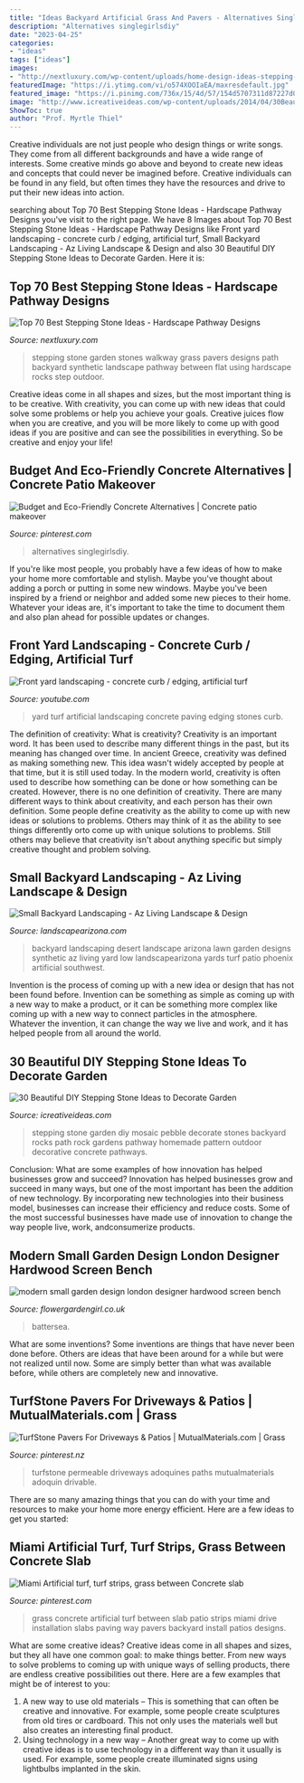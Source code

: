 ```yaml
---
title: "Ideas Backyard Artificial Grass And Pavers - Alternatives Singlegirlsdiy"
description: "Alternatives singlegirlsdiy"
date: "2023-04-25"
categories:
- "ideas"
tags: ["ideas"]
images:
- "http://nextluxury.com/wp-content/uploads/home-design-ideas-stepping-stone-backyard.jpg"
featuredImage: "https://i.ytimg.com/vi/o574XOOIaEA/maxresdefault.jpg"
featured_image: "https://i.pinimg.com/736x/15/4d/57/154d5707311d87227d0357ee15b9cb44.jpg"
image: "http://www.icreativeideas.com/wp-content/uploads/2014/04/30BeautifulDIYSteppingStoneIdeastoDecorateYourGarden1.jpg"
ShowToc: true
author: "Prof. Myrtle Thiel"
---
```



Creative individuals are not just people who design things or write songs. They come from all different backgrounds and have a wide range of interests. Some creative minds go above and beyond to create new ideas and concepts that could never be imagined before. Creative individuals can be found in any field, but often times they have the resources and drive to put their new ideas into action.

	

		
searching about Top 70 Best Stepping Stone Ideas - Hardscape Pathway Designs you've visit to the right page. We have 8 Images about Top 70 Best Stepping Stone Ideas - Hardscape Pathway Designs like Front yard landscaping - concrete curb / edging, artificial turf, Small Backyard Landscaping - Az Living Landscape &amp; Design and also 30 Beautiful DIY Stepping Stone Ideas to Decorate Garden. Here it is:
		
    
## Top 70 Best Stepping Stone Ideas - Hardscape Pathway Designs

<img loading=lazy src="http://nextluxury.com/wp-content/uploads/home-design-ideas-stepping-stone-backyard.jpg" onerror="this.onerror=null;this.src='https://tse1.mm.bing.net/th?id=OIP.g7F4cInYvj7Suja_P8AcCwAAAA&amp;pid=15.1';" alt="Top 70 Best Stepping Stone Ideas - Hardscape Pathway Designs">

_Source: nextluxury.com_

>stepping stone garden stones walkway grass pavers designs path backyard synthetic landscape pathway between flat using hardscape rocks step outdoor. 

	

Creative ideas come in all shapes and sizes, but the most important thing is to be creative. With creativity, you can come up with new ideas that could solve some problems or help you achieve your goals. Creative juices flow when you are creative, and you will be more likely to come up with good ideas if you are positive and can see the possibilities in everything. So be creative and enjoy your life!

    
## Budget And Eco-Friendly Concrete Alternatives | Concrete Patio Makeover

<img loading=lazy src="https://i.pinimg.com/736x/31/f1/a2/31f1a210d9708ed8c45d56ae91d5f7f4.jpg" onerror="this.onerror=null;this.src='https://tse3.mm.bing.net/th?id=OIP.kx06OXQSh4lTqVmKFRiJkgHaFj&amp;pid=15.1';" alt="Budget and Eco-Friendly Concrete Alternatives | Concrete patio makeover">

_Source: pinterest.com_

>alternatives singlegirlsdiy. 

	

If you're like most people, you probably have a few ideas of how to make your home more comfortable and stylish. Maybe you've thought about adding a porch or putting in some new windows. Maybe you've been inspired by a friend or neighbor and added some new pieces to their home. Whatever your ideas are, it's important to take the time to document them and also plan ahead for possible updates or changes.

    
## Front Yard Landscaping - Concrete Curb / Edging, Artificial Turf

<img loading=lazy src="https://i.ytimg.com/vi/o574XOOIaEA/maxresdefault.jpg" onerror="this.onerror=null;this.src='https://tse3.mm.bing.net/th?id=OIP.JtjcrNWNiesS-tHYSQvCuAHaEK&amp;pid=15.1';" alt="Front yard landscaping - concrete curb / edging, artificial turf">

_Source: youtube.com_

>yard turf artificial landscaping concrete paving edging stones curb. 

	

The definition of creativity: What is creativity?
Creativity is an important word. It has been used to describe many different things in the past, but its meaning has changed over time. In ancient Greece, creativity was defined as making something new. This idea wasn't widely accepted by people at that time, but it is still used today. In the modern world, creativity is often used to describe how something can be done or how something can be created. However, there is no one definition of creativity. There are many different ways to think about creativity, and each person has their own definition. Some people define creativity as the ability to come up with new ideas or solutions to problems. Others may think of it as the ability to see things differently orto come up with unique solutions to problems. Still others may believe that creativity isn't about anything specific but simply creative thought and problem solving.

    
## Small Backyard Landscaping - Az Living Landscape &amp; Design

<img loading=lazy src="http://www.landscapearizona.com/wp-content/uploads/2015/09/small-backyard-landscape.jpg" onerror="this.onerror=null;this.src='https://tse2.mm.bing.net/th?id=OIP.LcgpxLGqPL86uEvoDwj8fQHaEK&amp;pid=15.1';" alt="Small Backyard Landscaping - Az Living Landscape &amp; Design">

_Source: landscapearizona.com_

>backyard landscaping desert landscape arizona lawn garden designs synthetic az living yard low landscapearizona yards turf patio phoenix artificial southwest. 

	

Invention is the process of coming up with a new idea or design that has not been found before. Invention can be something as simple as coming up with a new way to make a product, or it can be something more complex like coming up with a new way to connect particles in the atmosphere. Whatever the invention, it can change the way we live and work, and it has helped people from all around the world.

    
## 30 Beautiful DIY Stepping Stone Ideas To Decorate Garden

<img loading=lazy src="http://www.icreativeideas.com/wp-content/uploads/2014/04/30BeautifulDIYSteppingStoneIdeastoDecorateYourGarden1.jpg" onerror="this.onerror=null;this.src='https://tse4.mm.bing.net/th?id=OIP.WCyNgcgusMsi35RbYqbaAgHaJ4&amp;pid=15.1';" alt="30 Beautiful DIY Stepping Stone Ideas to Decorate Garden">

_Source: icreativeideas.com_

>stepping stone garden diy mosaic pebble decorate stones backyard rocks path rock gardens pathway homemade pattern outdoor decorative concrete pathways. 

	

Conclusion: What are some examples of how innovation has helped businesses grow and succeed?
Innovation has helped businesses grow and succeed in many ways, but one of the most important has been the addition of new technology. By incorporating new technologies into their business model, businesses can increase their efficiency and reduce costs. Some of the most successful businesses have made use of innovation to change the way people live, work, andconsumerize products.

    
## Modern Small Garden Design London Designer Hardwood Screen Bench

<img loading=lazy src="https://flowergardengirl.co.uk/wp-content/uploads/2017/06/modern-small-garden-design-london-designer-hardwood-screen-bench-bespoke-storage-cream-paving-artificial-grass-chelsea-wimbledon-putney-fulham-hammersmith.jpg" onerror="this.onerror=null;this.src='https://tse4.mm.bing.net/th?id=OIP.osOzinj4G5k7Ii5LgWmRhAHaE5&amp;pid=15.1';" alt="modern small garden design london designer hardwood screen bench">

_Source: flowergardengirl.co.uk_

>battersea. 

	

What are some inventions?
Some inventions are things that have never been done before. Others are ideas that have been around for a while but were not realized until now. Some are simply better than what was available before, while others are completely new and innovative.

    
## TurfStone Pavers For Driveways &amp; Patios | MutualMaterials.com | Grass

<img loading=lazy src="https://i.pinimg.com/736x/1f/5f/f7/1f5ff73e2a98881c94291add37599afd.jpg" onerror="this.onerror=null;this.src='https://tse1.mm.bing.net/th?id=OIP.x2dgJI94luY5PUT5X2_McAHaLG&amp;pid=15.1';" alt="TurfStone Pavers For Driveways &amp; Patios | MutualMaterials.com | Grass">

_Source: pinterest.nz_

>turfstone permeable driveways adoquines paths mutualmaterials adoquin drivable. 

	

There are so many amazing things that you can do with your time and resources to make your home more energy efficient. Here are a few ideas to get you started:

    
## Miami Artificial Turf, Turf Strips, Grass Between Concrete Slab

<img loading=lazy src="https://i.pinimg.com/736x/15/4d/57/154d5707311d87227d0357ee15b9cb44.jpg" onerror="this.onerror=null;this.src='https://tse4.mm.bing.net/th?id=OIP.QGTh3FMNf7dz5T8-AREh7wHaEK&amp;pid=15.1';" alt="Miami Artificial turf, turf strips, grass between Concrete slab">

_Source: pinterest.com_

>grass concrete artificial turf between slab patio strips miami drive installation slabs paving way pavers backyard install patios designs. 

	

What are some creative ideas?
Creative ideas come in all shapes and sizes, but they all have one common goal: to make things better. From new ways to solve problems to coming up with unique ways of selling products, there are endless creative possibilities out there. Here are a few examples that might be of interest to you: 
1. A new way to use old materials – This is something that can often be creative and innovative. For example, some people create sculptures from old tires or cardboard. This not only uses the materials well but also creates an interesting final product. 
2. Using technology in a new way – Another great way to come up with creative ideas is to use technology in a different way than it usually is used. For example, some people create illuminated signs using lightbulbs implanted in the skin.

